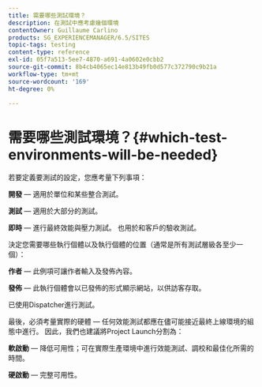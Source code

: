 ```yaml
---
title: 需要哪些測試環境？
description: 在測試中應考慮幾個環境
contentOwner: Guillaume Carlino
products: SG_EXPERIENCEMANAGER/6.5/SITES
topic-tags: testing
content-type: reference
exl-id: 05f7a513-5ee7-4870-a691-4a0602e0cbb2
source-git-commit: 8b4cb4065ec14e813b49fb0d577c372790c9b21a
workflow-type: tm+mt
source-wordcount: '169'
ht-degree: 0%

---
```


# 需要哪些測試環境？{#which-test-environments-will-be-needed}

若要定義要測試的設定，您應考量下列事項：

**開發**  — 適用於單位和某些整合測試。

**測試**  — 適用於大部分的測試。

**即時**  — 進行最終效能與壓力測試。 也用於和客戶的驗收測試。

決定您需要哪些執行個體以及執行個體的位置（通常是所有測試層級各至少一個）：

**作者**  — 此例項可讓作者輸入及發佈內容。

**發佈**  — 此執行個體會以已發佈的形式顯示網站，以供訪客存取。

已使用Dispatcher進行測試。

最後，必須考量實際的硬體 — 任何效能測試都應在儘可能接近最終上線環境的組態中進行。 因此，我們也建議將Project Launch分割為：

**軟啟動**  — 降低可用性；可在實際生產環境中進行效能測試、調校和最佳化所需的時間。

**硬啟動**  — 完整可用性。

